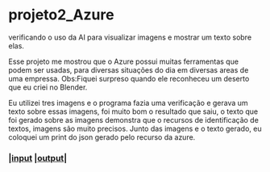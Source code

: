 # projeto2_Azure
verificando o uso da AI para visualizar imagens e mostrar um texto sobre elas.

Esse projeto me mostrou que o Azure possui muitas ferramentas que podem ser usadas, para diversas situações do dia em diversas areas de uma empressa.
Obs:Fiquei surpreso quando ele reconheceu um deserto que eu criei no Blender.

Eu utilizei tres imagens e o programa fazia uma verificação e gerava um texto sobre essas imagens, foi muito bom o resultado que saiu, o texto que foi gerado sobre as imagens demonstra que o recursos  de identificação de textos, imagens são muito precisos.
Junto das imagens e o texto gerado, eu  coloquei um print do json gerado pelo recurso da azure.

### |[input](https://github.com/RaiReboucas/projeto2_Azure/tree/main/Projeto2_Azure/inputs)        |[output](https://github.com/RaiReboucas/projeto2_Azure/tree/main/Projeto2_Azure/output)|

